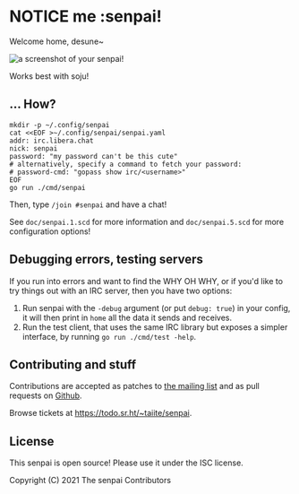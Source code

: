 # NOTICE me :senpai!

Welcome home, desune~

![a screenshot of your senpai!](https://ellidri.org/senpai/screen.png)

Works best with soju!

## ... How?

```shell
mkdir -p ~/.config/senpai
cat <<EOF >~/.config/senpai/senpai.yaml
addr: irc.libera.chat
nick: senpai
password: "my password can't be this cute"
# alternatively, specify a command to fetch your password:
# password-cmd: "gopass show irc/<username>"
EOF
go run ./cmd/senpai
```

Then, type `/join #senpai` and have a chat!

See `doc/senpai.1.scd` for more information and `doc/senpai.5.scd` for more
configuration options!

## Debugging errors, testing servers

If you run into errors and want to find the WHY OH WHY, or if you'd like to try
things out with an IRC server, then you have two options:

1. Run senpai with the `-debug` argument (or put `debug: true`) in your config,
   it will then print in `home` all the data it sends and receives.
2. Run the test client, that uses the same IRC library but exposes a simpler
   interface, by running `go run ./cmd/test -help`.

## Contributing and stuff

Contributions are accepted as patches to [the mailing list][ml] and as pull
requests on [Github].

[ml]: mailto:~taiite/public-inbox@lists.sr.ht
[Github]: https://github.com/hhirtz/senpai/pulls

Browse tickets at <https://todo.sr.ht/~taiite/senpai>.

## License

This senpai is open source! Please use it under the ISC license.

Copyright (C) 2021 The senpai Contributors
